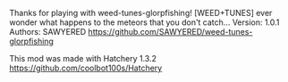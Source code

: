 Thanks for playing with weed-tunes-glorpfishing!
[WEED+TUNES] ever wonder what happens to the meteors that you don't catch...
Version: 1.0.1
Authors: SAWYERED
https://github.com/SAWYERED/weed-tunes-glorpfishing

This mod was made with Hatchery 1.3.2
https://github.com/coolbot100s/Hatchery
